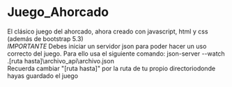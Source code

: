 # Juego_Ahorcado
El clásico juego del ahorcado, ahora creado con javascript, html y css (además de bootstrap 5.3)<br>
*IMPORTANTE* Debes iniciar un servidor json para poder hacer un uso correcto del juego. Para ello usa el siguiente comando:
json-server --watch .\[ruta hasta]\archivo_api\archivo.json <br>
Recuerda cambiar "[ruta hasta]" por la ruta de tu propio directoriodonde hayas guardado el juego
